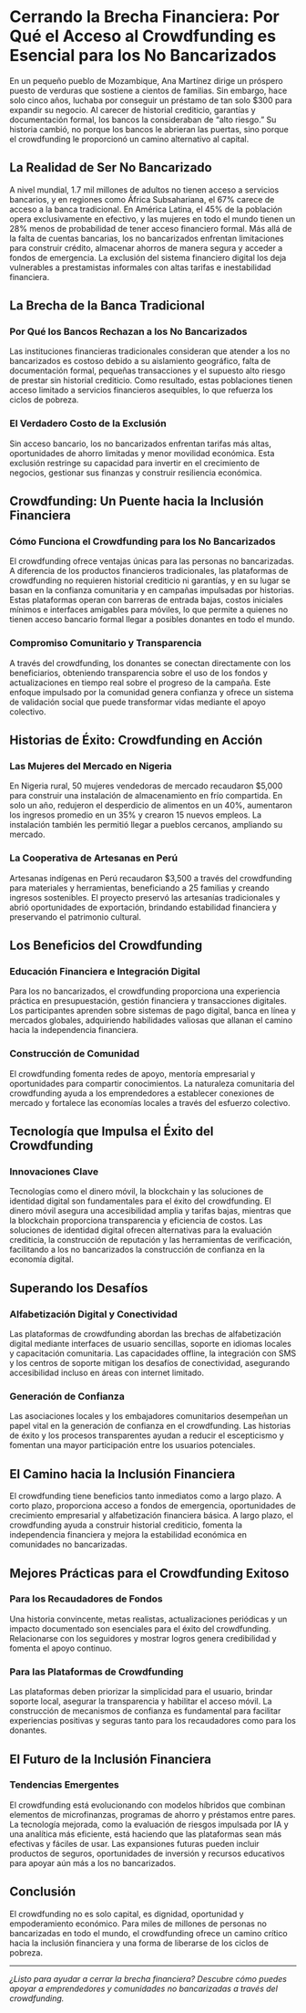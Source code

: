 # Cerrando la Brecha Financiera: Por Qué el Acceso al Crowdfunding es Esencial para los No Bancarizados

En un pequeño pueblo de Mozambique, Ana Martínez dirige un próspero puesto de verduras que sostiene a cientos de familias. Sin embargo, hace solo cinco años, luchaba por conseguir un préstamo de tan solo $300 para expandir su negocio. Al carecer de historial crediticio, garantías y documentación formal, los bancos la consideraban de “alto riesgo.” Su historia cambió, no porque los bancos le abrieran las puertas, sino porque el crowdfunding le proporcionó un camino alternativo al capital.

## La Realidad de Ser No Bancarizado

A nivel mundial, 1.7 mil millones de adultos no tienen acceso a servicios bancarios, y en regiones como África Subsahariana, el 67% carece de acceso a la banca tradicional. En América Latina, el 45% de la población opera exclusivamente en efectivo, y las mujeres en todo el mundo tienen un 28% menos de probabilidad de tener acceso financiero formal. Más allá de la falta de cuentas bancarias, los no bancarizados enfrentan limitaciones para construir crédito, almacenar ahorros de manera segura y acceder a fondos de emergencia. La exclusión del sistema financiero digital los deja vulnerables a prestamistas informales con altas tarifas e inestabilidad financiera.

## La Brecha de la Banca Tradicional

### Por Qué los Bancos Rechazan a los No Bancarizados
Las instituciones financieras tradicionales consideran que atender a los no bancarizados es costoso debido a su aislamiento geográfico, falta de documentación formal, pequeñas transacciones y el supuesto alto riesgo de prestar sin historial crediticio. Como resultado, estas poblaciones tienen acceso limitado a servicios financieros asequibles, lo que refuerza los ciclos de pobreza.

### El Verdadero Costo de la Exclusión
Sin acceso bancario, los no bancarizados enfrentan tarifas más altas, oportunidades de ahorro limitadas y menor movilidad económica. Esta exclusión restringe su capacidad para invertir en el crecimiento de negocios, gestionar sus finanzas y construir resiliencia económica.

## Crowdfunding: Un Puente hacia la Inclusión Financiera

### Cómo Funciona el Crowdfunding para los No Bancarizados
El crowdfunding ofrece ventajas únicas para las personas no bancarizadas. A diferencia de los productos financieros tradicionales, las plataformas de crowdfunding no requieren historial crediticio ni garantías, y en su lugar se basan en la confianza comunitaria y en campañas impulsadas por historias. Estas plataformas operan con barreras de entrada bajas, costos iniciales mínimos e interfaces amigables para móviles, lo que permite a quienes no tienen acceso bancario formal llegar a posibles donantes en todo el mundo.

### Compromiso Comunitario y Transparencia
A través del crowdfunding, los donantes se conectan directamente con los beneficiarios, obteniendo transparencia sobre el uso de los fondos y actualizaciones en tiempo real sobre el progreso de la campaña. Este enfoque impulsado por la comunidad genera confianza y ofrece un sistema de validación social que puede transformar vidas mediante el apoyo colectivo.

## Historias de Éxito: Crowdfunding en Acción

### Las Mujeres del Mercado en Nigeria
En Nigeria rural, 50 mujeres vendedoras de mercado recaudaron $5,000 para construir una instalación de almacenamiento en frío compartida. En solo un año, redujeron el desperdicio de alimentos en un 40%, aumentaron los ingresos promedio en un 35% y crearon 15 nuevos empleos. La instalación también les permitió llegar a pueblos cercanos, ampliando su mercado.

### La Cooperativa de Artesanas en Perú
Artesanas indígenas en Perú recaudaron $3,500 a través del crowdfunding para materiales y herramientas, beneficiando a 25 familias y creando ingresos sostenibles. El proyecto preservó las artesanías tradicionales y abrió oportunidades de exportación, brindando estabilidad financiera y preservando el patrimonio cultural.

## Los Beneficios del Crowdfunding

### Educación Financiera e Integración Digital
Para los no bancarizados, el crowdfunding proporciona una experiencia práctica en presupuestación, gestión financiera y transacciones digitales. Los participantes aprenden sobre sistemas de pago digital, banca en línea y mercados globales, adquiriendo habilidades valiosas que allanan el camino hacia la independencia financiera.

### Construcción de Comunidad
El crowdfunding fomenta redes de apoyo, mentoría empresarial y oportunidades para compartir conocimientos. La naturaleza comunitaria del crowdfunding ayuda a los emprendedores a establecer conexiones de mercado y fortalece las economías locales a través del esfuerzo colectivo.

## Tecnología que Impulsa el Éxito del Crowdfunding

### Innovaciones Clave
Tecnologías como el dinero móvil, la blockchain y las soluciones de identidad digital son fundamentales para el éxito del crowdfunding. El dinero móvil asegura una accesibilidad amplia y tarifas bajas, mientras que la blockchain proporciona transparencia y eficiencia de costos. Las soluciones de identidad digital ofrecen alternativas para la evaluación crediticia, la construcción de reputación y las herramientas de verificación, facilitando a los no bancarizados la construcción de confianza en la economía digital.

## Superando los Desafíos

### Alfabetización Digital y Conectividad
Las plataformas de crowdfunding abordan las brechas de alfabetización digital mediante interfaces de usuario sencillas, soporte en idiomas locales y capacitación comunitaria. Las capacidades offline, la integración con SMS y los centros de soporte mitigan los desafíos de conectividad, asegurando accesibilidad incluso en áreas con internet limitado.

### Generación de Confianza
Las asociaciones locales y los embajadores comunitarios desempeñan un papel vital en la generación de confianza en el crowdfunding. Las historias de éxito y los procesos transparentes ayudan a reducir el escepticismo y fomentan una mayor participación entre los usuarios potenciales.

## El Camino hacia la Inclusión Financiera

El crowdfunding tiene beneficios tanto inmediatos como a largo plazo. A corto plazo, proporciona acceso a fondos de emergencia, oportunidades de crecimiento empresarial y alfabetización financiera básica. A largo plazo, el crowdfunding ayuda a construir historial crediticio, fomenta la independencia financiera y mejora la estabilidad económica en comunidades no bancarizadas.

## Mejores Prácticas para el Crowdfunding Exitoso

### Para los Recaudadores de Fondos
Una historia convincente, metas realistas, actualizaciones periódicas y un impacto documentado son esenciales para el éxito del crowdfunding. Relacionarse con los seguidores y mostrar logros genera credibilidad y fomenta el apoyo continuo.

### Para las Plataformas de Crowdfunding
Las plataformas deben priorizar la simplicidad para el usuario, brindar soporte local, asegurar la transparencia y habilitar el acceso móvil. La construcción de mecanismos de confianza es fundamental para facilitar experiencias positivas y seguras tanto para los recaudadores como para los donantes.

## El Futuro de la Inclusión Financiera

### Tendencias Emergentes
El crowdfunding está evolucionando con modelos híbridos que combinan elementos de microfinanzas, programas de ahorro y préstamos entre pares. La tecnología mejorada, como la evaluación de riesgos impulsada por IA y una analítica más eficiente, está haciendo que las plataformas sean más efectivas y fáciles de usar. Las expansiones futuras pueden incluir productos de seguros, oportunidades de inversión y recursos educativos para apoyar aún más a los no bancarizados.

## Conclusión

El crowdfunding no es solo capital, es dignidad, oportunidad y empoderamiento económico. Para miles de millones de personas no bancarizadas en todo el mundo, el crowdfunding ofrece un camino crítico hacia la inclusión financiera y una forma de liberarse de los ciclos de pobreza.

---

*¿Listo para ayudar a cerrar la brecha financiera? Descubre cómo puedes apoyar a emprendedores y comunidades no bancarizadas a través del crowdfunding.*
